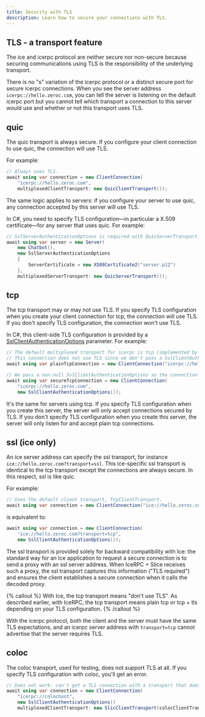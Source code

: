 ```yaml
---
title: Security with TLS
description: Learn how to secure your connections with TLS.
---
```


## TLS - a transport feature

The ice and icerpc protocol are neither secure nor non-secure because securing communications using TLS is the
responsibility of the underlying transport.

There is no "s" variation of the icerpc protocol or a distinct secure port for secure icerpc connections. When you see
the server address `icerpc://hello.zeroc.com`, you can tell the server is listening on the default icerpc port but you
cannot tell which transport a connection to this server would use and whether or not this transport uses TLS.

## quic

The quic transport is always secure. If you configure your client connection to use quic, the connection will use TLS.

For example:

```csharp
// Always uses TLS.
await using var connection = new ClientConnection(
    "icerpc://hello.zeroc.com",
    multiplexedClientTransport: new QuicClientTransport());
```

The same logic applies to servers: if you configure your server to use quic, any connection accepted by this server will
use TLS.

In C#, you need to specify TLS configuration—in particular a X.509 certificate—for any server that uses quic. For
example:

```csharp
// SslServerAuthenticationOptions is required with QuicServerTransport.
await using var server = new Server(
    new Chatbot(),
    new SslServerAuthenticationOptions
    {
        ServerCertificate = new X509Certificate2("server.p12")
    },
    multiplexedServerTransport: new QuicServerTransport());
```

## tcp

The tcp transport may or may not use TLS. If you specify TLS configuration when you create your client connection for
tcp, the connection will use TLS. If you don't specify TLS configuration, the connection won't use TLS.

In C#, this client-side TLS configuration is provided by a [SslClientAuthenticationOptions] parameter. For example:

```csharp
// The default multiplexed transport for icerpc is tcp (implemented by SlicClientTransport over TcpClientTransport).
// This connection does not use TLS since we don't pass a SslClientAuthenticationOptions parameter.
await using var plainTcpConnection = new ClientConnection("icerpc://hello.zeroc.com");

// We pass a non-null SslClientAuthenticationOptions so the connection uses TLS.
await using var secureTcpConnection = new ClientConnection(
    "icerpc://hello.zeroc.com",
    new SslClientAuthenticationOptions());
```

It's the same for servers using tcp. If you specify TLS configuration when you create this server, the server will only
accept connections secured by TLS. If you don't specify TLS configuration when you create this server, the server will
only listen for and accept plain tcp connections.

## ssl (ice only)

An ice server address can specify the ssl transport, for instance `ice://hello.zeroc.com?transport=ssl`. This
ice-specific ssl transport is identical to the tcp transport except the connections are always secure. In this respect,
ssl is like quic.

For example:

```csharp
// Uses the default client transport, TcpClientTransport.
await using var connection = new ClientConnection("ice://hello.zeroc.com?transport=ssl");
```

is equivalent to:

```csharp
await using var connection = new ClientConnection(
    "ice://hello.zeroc.com?transport=tcp",
    new SslClientAuthenticationOptions());
```

The ssl transport is provided solely for backward compatibility with Ice: the standard way for an Ice application to
request a secure connection is to send a proxy with an ssl server address. When IceRPC + Slice receives such a proxy,
the ssl transport captures this information ("TLS required") and ensures the client establishes a secure connection when
it calls the decoded proxy.

{% callout %}
With Ice, the tcp transport means "don't use TLS". As described earlier, with IceRPC, the tcp transport means plain
tcp or tcp + tls depending on your TLS configuration.
{% /callout %}

With the icerpc protocol, both the client and the server must have the same TLS expectations, and an icerpc server
address with `transport=tcp` cannot advertise that the server requires TLS.

## coloc

The coloc transport, used for testing, does not support TLS at all. If you specify TLS configuration with coloc, you'll
get an error.

```csharp
// Does not work: can't get a TLS connection with a transport that doesn't support TLS.
await using var connection = new ClientConnection(
    "icerpc://colochost",
    new SslClientAuthenticationOptions()
    multiplexedClientTransport: new SlicClientTransport(colocClientTransport));
```

[SslClientAuthenticationOptions]: https://learn.microsoft.com/en-us/dotnet/api/system.net.security.sslclientauthenticationoptions
